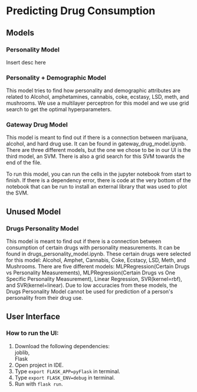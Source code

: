 # Predicting Drug Consumption

## Models

### Personality Model

Insert desc here

### Personality + Demographic Model

This model tries to find how personality and demographic attributes are related to Alcohol, amphetamines, cannabis, coke, ecstasy, LSD, meth, and mushrooms. We use a multilayer perceptron for this model and we use grid search to get the optimal hyperparameters.

### Gateway Drug Model

This model is meant to find out if there is a connection between marijuana, alcohol, and hard drug use. It can be found in gateway_drug_model.ipynb. There are three different models, but the one we chose to be in our UI is the third model, an SVM. There is also a grid search for this SVM towards the end of the file.

To run this model, you can run the cells in the jupyter notebook from start to finish. If there is a dependency error, there is code at the very bottom of the notebook that can be run to install an external library that was used to plot the SVM.

## Unused Model

### Drugs Personality Model

This model is meant to find out if there is a connection between consumption of certain drugs with personality measurements. It can be found in drugs_personality_model.ipynb. These certain drugs were selected for this model: Alcohol, Amphet, Cannabis, Coke, Ecstacy, LSD, Meth, and Mushrooms. There are five different models: MLPRegression(Certain Drugs vs Personality Measurements), MLPRegression(Certain Drugs vs One Specific Personality Measurement), Linear Regression, SVR(kernel=rbf), and SVR(kernel=linear). Due to low accuracies from these models, the Drugs Personality Model cannot be used for prediction of a person's personality from their drug use.

## User Interface

### How to run the UI: <br/>

1. Download the following dependencies: <br/>
   joblib, <br/>
   Flask <br/>
2. Open project in IDE. <br/>
3. Type `export FLASK_APP=pyFlask` in terminal. <br/>
4. Type `export FLASK_ENV=debug` in terminal. <br/>
5. Run with `flask run`. <br/>
